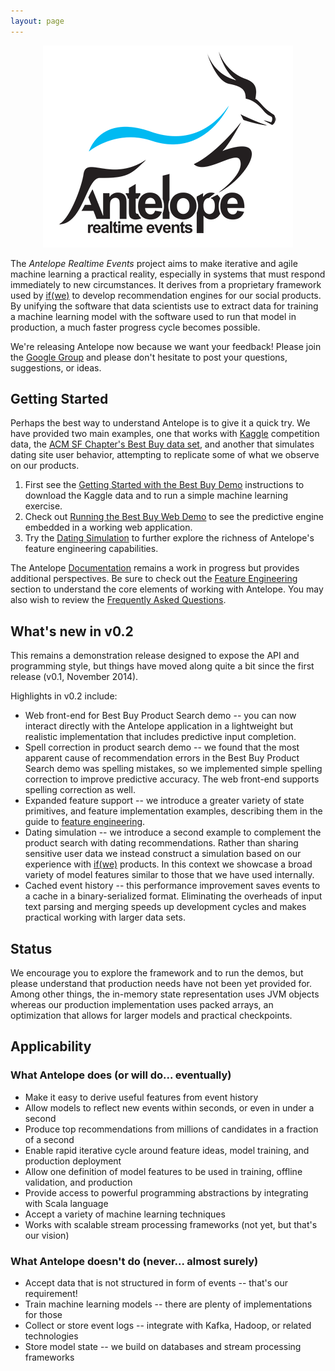 ```yaml
---
layout: page
---
```


<p align="center">
  <img src="images/antelope_logo_400.png" alt="Antelope Realtime Events logo"/>
</p>

The *Antelope Realtime Events* project aims to make iterative and agile machine learning
a practical reality, especially in systems that must respond immediately to new
circumstances.  It derives from a proprietary framework used by
[if(we)](http://www.ifwe.co/) to develop recommendation engines for our social products.
By unifying the software that data scientists use to extract data for training a
machine learning model with the software used to run that model in production, a much
faster progress cycle becomes possible.

We're releasing Antelope now because we want your feedback!  Please join the
[Google Group](https://groups.google.com/forum/#!forum/antelope-rte) and please
don't hesitate to post your questions, suggestions, or ideas.

## Getting Started ##

Perhaps the best way to understand Antelope is to give it a quick try.
We have provided two main examples, one that works with [Kaggle](https://www.kaggle.com/) competition data, the [ACM SF Chapter's Best Buy data set](https://www.kaggle.com/c/acm-sf-chapter-hackathon-small), and another that simulates dating site user behavior, attempting to replicate some of what we observe on our products.

1. First see the [Getting Started with the Best Buy Demo](doc/demo-best-buy.html) instructions to download the Kaggle data and to run a simple machine learning exercise.
2. Check out [Running the Best Buy Web Demo](doc/demo-best-buy-web.html) to see the predictive engine embedded in a working web application.
3. Try the [Dating Simulation](doc/demo-dating-simulation.html) to further explore the richness of Antelope's feature engineering capabilities.

The Antelope [Documentation](doc/) remains a work in progress but provides additional perspectives. Be sure to check out the [Feature Engineering](doc/features.html) section to understand the core elements of working with Antelope. You may also wish to review the [Frequently Asked Questions](doc/faq.html).

## What's new in v0.2 ##

This remains a demonstration release designed to expose the API and programming style, but things have moved along quite a bit since the first release (v0.1, November 2014).

Highlights in v0.2 include:

* Web front-end for Best Buy Product Search demo -- you can now interact directly with the Antelope application in a lightweight but realistic implementation that includes predictive input completion.
* Spell correction in product search demo -- we found that the most apparent cause of recommendation errors in the Best Buy Product Search demo was spelling mistakes, so we implemented simple spelling correction to improve predictive accuracy. The web front-end supports spelling correction as well.
 * Expanded feature support -- we introduce a greater variety of state primitives, and feature implementation examples, describing them in the guide to [feature engineering](doc/features.html).
* Dating simulation -- we introduce a second example to complement the product search with dating recommendations. Rather than sharing sensitive user data we instead construct a simulation based on our experience with [if(we)](http://www.ifwe.co/) products. In this context we showcase a broad variety of model features similar to those that we have used internally.
* Cached event history -- this performance improvement saves events to a cache in a binary-serialized format. Eliminating the overheads of input text parsing and merging speeds up development cycles and makes practical working with larger data sets.

## Status ##

We encourage you to explore the framework and to run the demos, but please understand
that production needs have not been yet provided for. Among other things, the in-memory
state representation uses JVM objects whereas our production implementation uses
packed arrays, an optimization that allows for larger models and practical checkpoints.

## Applicability

### What Antelope does (or will do... eventually)
* Make it easy to derive useful features from event history
* Allow models to reflect new events within seconds, or even in under a second
* Produce top recommendations from millions of candidates in a fraction of a second
* Enable rapid iterative cycle around feature ideas, model training, and production deployment
* Allow one definition of model features to be used in training, offline validation, and production
* Provide access to powerful programming abstractions by integrating with Scala language
* Accept a variety of machine learning techniques
* Works with scalable stream processing frameworks (not yet, but that's our vision)

### What Antelope doesn't do (never... almost surely)
* Accept data that is not structured in form of events -- that's our requirement!
* Train machine learning models -- there are plenty of implementations for those
* Collect or store event logs -- integrate with Kafka, Hadoop, or related technologies
* Store model state -- we build on databases and stream processing frameworks



